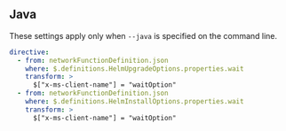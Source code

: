 ## Java

These settings apply only when `--java` is specified on the command line.

``` yaml $(java)
directive:
  - from: networkFunctionDefinition.json
    where: $.definitions.HelmUpgradeOptions.properties.wait
    transform: >
      $["x-ms-client-name"] = "waitOption"
  - from: networkFunctionDefinition.json
    where: $.definitions.HelmInstallOptions.properties.wait
    transform: >
      $["x-ms-client-name"] = "waitOption"
```
